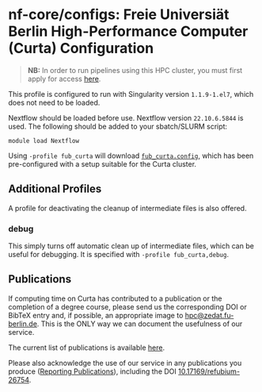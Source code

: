 # nf-core/configs: Freie Universiät Berlin High-Performance Computer (Curta) Configuration

> **NB:** In order to run pipelines using this HPC cluster, you must first apply for access [here](https://ssl2.cms.fu-berlin.de/fu-berlin/en/sites/high-performance-computing/PM_Zugang-beantragen/index.html).

This profile is configured to run with Singularity version `1.1.9-1.el7`, which does not need to be loaded.

Nextflow should be loaded before use. Nextflow version `22.10.6.5844` is used. The following should be added to your sbatch/SLURM script:

```
module load Nextflow
```

Using `-profile fub_curta` will download [`fub_curta.config`](../conf/fub_curta.config), which has been pre-configured with a setup suitable for the Curta cluster.

## Additional Profiles

A profile for deactivating the cleanup of intermediate files is also offered.

### debug

This simply turns off automatic clean up of intermediate files, which can be useful for debugging. It is specified with `-profile fub_curta,debug`.

## Publications

If computing time on Curta has contributed to a publication or the completion of a degree course, please send us the corresponding DOI or BibTeX entry and, if possible, an appropriate image to hpc@zedat.fu-berlin.de.  This is the ONLY way we can document the usefulness of our service.

The current list of publications is available [here](https://www.fu-berlin.de/en/sites/high-performance-computing/Forschungsergebnisse).

Please also acknowledge the use of our service in any publications you produce ([Reporting Publications](https://www.fu-berlin.de/en/sites/high-performance-computing/FAQ/Publikationen)), including the DOI [10.17169/refubium-26754](http://dx.doi.org/10.17169/refubium-26754).
